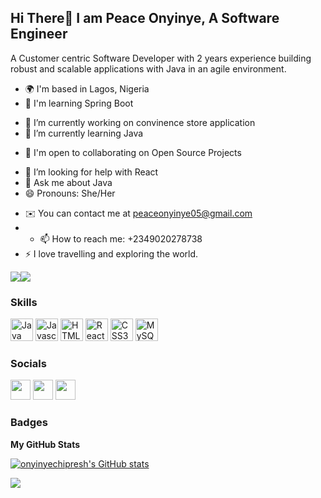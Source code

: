 Hi There👋  I am Peace Onyinye, A Software Engineer
-----------------

A Customer centric Software Developer with 2 years experience building robust and scalable applications with Java in an agile environment.

* 🌍  I'm based in Lagos, Nigeria
* 🧠  I'm learning Spring Boot
- 🔭 I’m currently working on convinence store application
- 🌱 I’m currently learning Java
* 🤝  I'm open to collaborating on Open Source Projects
- 🤔 I’m looking for help with React
- 💬 Ask me about Java
- 😄 Pronouns: She/Her
* ✉️  You can contact me at [peaceonyinye05@gmail.com](mailto:peaceonyinye05@gmail.com)
* - 📫 How to reach me: +2349020278738
* ⚡  I love travelling and exploring the world.

<a href="https://www.twitter.com/nellypamicable" target="_blank" rel="noreferrer"><img
src="https://img.shields.io/twitter/follow/nellypamicable?logo=twitter&style=for-the-badge&color=0891b2&labelColor=1c1917"
/></a><a href="https://www.github.com/onyinyechipresh" target="_blank" rel="noreferrer"><img
src="https://img.shields.io/github/followers/onyinyechipresh?logo=github&style=for-the-badge&color=0891b2&labelColor=1c1917" /></a>
### Skills

<p align="left">
<a href="https://www.oracle.com/java/" target="_blank" rel="noreferrer"><img src="https://raw.githubusercontent.com/danielcranney/readme-generator/main/public/icons/skills/java-colored.svg" width="36" height="36" alt="Java" /></a>
<a href="https://developer.mozilla.org/en-US/docs/Web/JavaScript" target="_blank" rel="noreferrer"><img src="https://raw.githubusercontent.com/danielcranney/readme-generator/main/public/icons/skills/javascript-colored.svg" width="36" height="36" alt="Javascript" /></a>
<a href="https://developer.mozilla.org/en-US/docs/Glossary/HTML5" target="_blank" rel="noreferrer"><img src="https://raw.githubusercontent.com/danielcranney/readme-generator/main/public/icons/skills/html5-colored.svg" width="36" height="36" alt="HTML5" /></a>
<a href="https://reactjs.org/" target="_blank" rel="noreferrer"><img src="https://raw.githubusercontent.com/danielcranney/readme-generator/main/public/icons/skills/react-colored.svg" width="36" height="36" alt="React" /></a>
<a href="https://www.w3.org/TR/CSS/#css" target="_blank" rel="noreferrer"><img src="https://raw.githubusercontent.com/danielcranney/readme-generator/main/public/icons/skills/css3-colored.svg" width="36" height="36" alt="CSS3" /></a>
<a href="https://www.mysql.com/" target="_blank" rel="noreferrer"><img src="https://raw.githubusercontent.com/danielcranney/readme-generator/main/public/icons/skills/mysql-colored.svg" width="36" height="36" alt="MySQL" /></a>
</p>

### Socials

<p align="left"> <a href="https://www.github.com/onyinyechipresh" target="_blank" rel="noreferrer"><img src="https://raw.githubusercontent.com/danielcranney/readme-generator/main/public/icons/socials/github.svg" width="32" height="32" /></a> <a href="https://www.linkedin.com/in/okoye-peace-onyinye-5a0572227/" target="_blank" rel="noreferrer"><img src="https://raw.githubusercontent.com/danielcranney/readme-generator/main/public/icons/socials/linkedin.svg" width="32" height="32" /></a> <a href="https://www.twitter.com/nellypamicable" target="_blank" rel="noreferrer"><img src="https://raw.githubusercontent.com/danielcranney/readme-generator/main/public/icons/socials/twitter.svg" width="32" height="32" /></a></p>

### Badges

<b>My GitHub Stats</b>

<a href="http://www.github.com/onyinyechipresh"><img src="https://github-readme-stats.vercel.app/api?username=onyinyechipresh&show_icons=true&hide=&count_private=true&title_color=0891b2&text_color=ffffff&icon_color=0891b2&bg_color=1c1917&hide_border=true&show_icons=true" alt="onyinyechipresh's GitHub stats" /></a>

<a href="http://www.github.com/onyinyechipresh"><img src="https://github-readme-streak-stats.herokuapp.com/?user=onyinyechipresh&stroke=ffffff&background=1c1917&ring=0891b2&fire=0891b2&currStreakNum=ffffff&currStreakLabel=0891b2&sideNums=ffffff&sideLabels=ffffff&dates=ffffff&hide_border=true" /></a>
